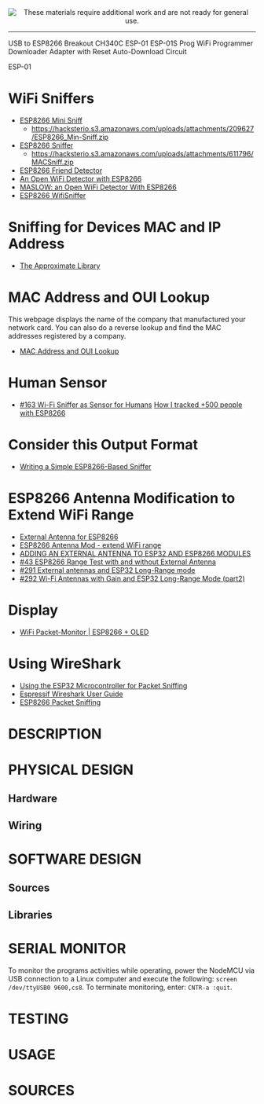
<!--
Maintainer:   jeffskinnerbox@yahoo.com / www.jeffskinnerbox.me
Version:      0.0.1
-->


<div align="center">
<img src="http://www.foxbyrd.com/wp-content/uploads/2018/02/file-4.jpg" title="These materials require additional work and are not ready for general use." align="center">
</div>


-----



USB to ESP8266 Breakout CH340C ESP-01 ESP-01S Prog WiFi Programmer Downloader Adapter with Reset Auto-Download Circuit

ESP-01

# WiFi Sniffers
* [ESP8266 Mini Sniff](https://www.hackster.io/rayburne/esp8266-mini-sniff-f6b93a)
    * https://hacksterio.s3.amazonaws.com/uploads/attachments/209627/ESP8266_Min-Sniff.zip
* [ESP8266 Sniffer](https://www.hackster.io/kosme/esp8266-sniffer-9e4770)
    * https://hacksterio.s3.amazonaws.com/uploads/attachments/611796/MACSniff.zip
* [ESP8266 Friend Detector](https://www.hackster.io/ricardooliveira/esp8266-friend-detector-12542e)
* [An Open WiFi Detector with ESP8266](https://www.hackster.io/12251/an-open-wifi-detector-with-esp8266-fe6951)
* [MASLOW: an Open WiFi Detector With ESP8266](https://www.instructables.com/MASLOW-an-Open-WiFi-Detector-With-ESP8266/)
* [ESP8266 WifiSniffer](https://github.com/kalanda/esp8266-sniffer)

# Sniffing for Devices MAC and IP Address
* [The Approximate Library](https://github.com/davidchatting/Approximate)

# MAC Address and OUI Lookup
This webpage displays the name of the company that manufactured your network card.
You can also do a reverse lookup and find the MAC addresses registered by a company.

* [MAC Address and OUI Lookup](https://aruljohn.com/mac/5CCF7FD5E627)

# Human Sensor
* [#163 Wi-Fi Sniffer as Sensor for Humans](https://www.youtube.com/watch?v=fmhjtzmLrg8)
[How I tracked +500 people with ESP8266](https://hackaday.io/project/174644-how-i-tracked-500-people-with-esp8266)

# Consider this Output Format
* [Writing a Simple ESP8266-Based Sniffer](https://carvesystems.com/news/writing-a-simple-esp8266-based-sniffer/)

# ESP8266 Antenna Modification to Extend WiFi Range
* [External Antenna for ESP8266](https://www.instructables.com/External-Antenna-for-ESP8266/)
* [ESP8266 Antenna Mod - extend WiFi range](https://community.openhab.org/t/esp8266-antenna-mod-extend-wifi-range/78982)
* [ADDING AN EXTERNAL ANTENNA TO ESP32 AND ESP8266 MODULES](https://sites.google.com/site/pcusbprojects/5-custom-projects/an-mounting-esp32-and-esp8266-an-external-antenna)
* [#43 ESP8266 Range Test with and without External Antenna](https://www.youtube.com/watch?v=KYLN9qH0C84)
* [#291 External antennas and ESP32 Long-Range mode](https://www.youtube.com/watch?v=2rujjTOPIRU)
* [#292 Wi-Fi Antennas with Gain and ESP32 Long-Range Mode (part2)](https://www.youtube.com/watch?v=PUppoaePi3A&t=647s)

# Display
* [WiFi Packet-Monitor | ESP8266 + OLED](https://www.youtube.com/watch?v=RGkqemAGbjU)

# Using WireShark
* [Using the ESP32 Microcontroller for Packet Sniffing](https://www.youtube.com/watch?v=4Hs6x1tMzf4)
* [Espressif Wireshark User Guide](https://docs.espressif.com/projects/esp-idf/en/latest/esp32/api-guides/wireshark-user-guide.html)
* [ESP8266 Packet Sniffing](https://esp8266uoa.wordpress.com/2016/01/26/esp8266-packet-sniffing/)






# DESCRIPTION

# PHYSICAL DESIGN

## Hardware

## Wiring

# SOFTWARE DESIGN

## Sources

## Libraries

# SERIAL MONITOR
To monitor the programs activities while operating, power the NodeMCU via
USB connection to a Linux computer and execute the following: `screen /dev/ttyUSB0 9600,cs8`.
To terminate monitoring, enter: `CNTR-a :quit`.

# TESTING

# USAGE

# SOURCES
